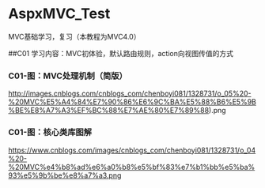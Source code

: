# AspxMVC_Test
MVC基础学习，复习（本教程为MVC4.0）

##C01  学习内容：MVC初体验，默认路由规则，action向视图传值的方式
### C01-图：MVC处理机制（简版）
http://images.cnblogs.com/cnblogs_com/chenboyi081/1328731/o_05%20-%20MVC%E5%A4%84%E7%90%86%E6%9C%BA%E5%88%B6%E5%9B%BE%E8%A7%A3%EF%BC%88%E7%AE%80%E7%89%88).png
### C01-图：核心类库图解
https://www.cnblogs.com/images/cnblogs_com/chenboyi081/1328731/o_04%20-%20MVC%e4%b8%ad%e6%a0%b8%e5%bf%83%e7%b1%bb%e5%ba%93%e5%9b%be%e8%a7%a3.png
